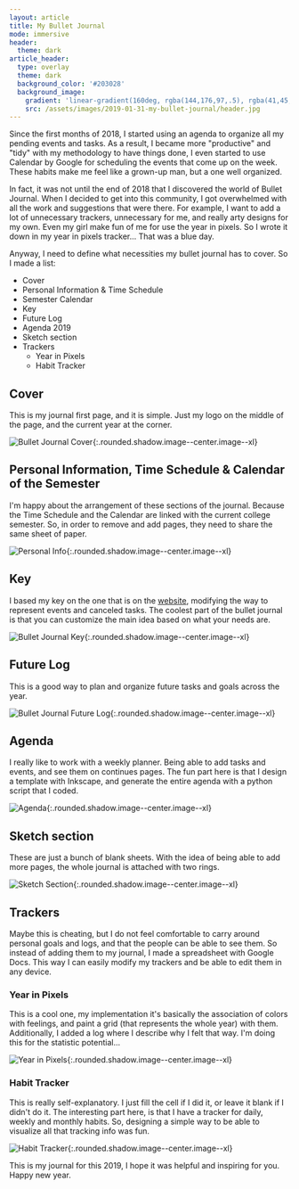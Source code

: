 ```yaml
---
layout: article
title: My Bullet Journal
mode: immersive
header:
  theme: dark
article_header:
  type: overlay
  theme: dark
  background_color: '#203028'
  background_image:
    gradient: 'linear-gradient(160deg, rgba(144,176,97,.5), rgba(41,45,52,.5))'
    src: /assets/images/2019-01-31-my-bullet-journal/header.jpg
---
```


Since the first months of 2018, I started using an agenda to organize all my pending events and tasks. As a result, I became more "productive" and "tidy" with my methodology to have things done, I even started to use Calendar by Google for scheduling the events that come up on the week. These habits make me feel like a grown-up man, but a one well organized.

In fact, it was not until the end of 2018  that I discovered the world of Bullet Journal. When I decided to get into this community, I got overwhelmed with all the work and suggestions that were there. For example, I want to add a lot of unnecessary trackers, unnecessary for me, and really arty designs for my own. Even my girl make fun of me for use the year in pixels. So I wrote it down in my year in pixels tracker... That was a blue day.

Anyway, I need to define what necessities my bullet journal has to cover. So I made a list:

- Cover
- Personal Information & Time Schedule
- Semester Calendar
- Key
- Future Log
- Agenda 2019
- Sketch section
- Trackers
    - Year in Pixels
    - Habit Tracker

## Cover
This is my journal first page, and it is simple. Just my logo on the middle of the page, and the current year at the corner.

![Bullet Journal Cover][journal_cover]{:.rounded.shadow.image--center.image--xl}

## Personal Information, Time Schedule & Calendar of the Semester
I'm happy about the arrangement of these sections of the journal. Because the Time Schedule and the Calendar are linked with the current college semester. So, in order to remove and add pages, they need to share the same sheet of paper.

![Personal Info][personal_info]{:.rounded.shadow.image--center.image--xl}

## Key
I based my key on the one that is on the [website][1], modifying the way to represent events and canceled tasks. The coolest part of the bullet journal is that you can customize the main idea based on what your needs are.

![Bullet Journal Key][key]{:.rounded.shadow.image--center.image--xl}

## Future Log
This is a good way to plan and organize future tasks and goals across the year.

![Bullet Journal Future Log][future_log]{:.rounded.shadow.image--center.image--xl}

## Agenda
I really like to work with a weekly planner. Being able to add tasks and events, and see them on continues pages.
The fun part here is that I design a template with Inkscape, and generate the entire agenda with a python script that I coded.

![Agenda][agenda]{:.rounded.shadow.image--center.image--xl}

## Sketch section
These are just a bunch of blank sheets. With the idea of being able to add more pages, the whole journal is attached with two rings.

![Sketch Section][sketch]{:.rounded.shadow.image--center.image--xl}

## Trackers
Maybe this is cheating, but I do not feel comfortable to carry around personal goals and logs, and that the people can be able to see them. So instead of adding them to my journal, I made a spreadsheet with Google Docs. This way I can easily modify my trackers and be able to edit them in any device.

### Year in Pixels
This is a cool one, my implementation it's basically the association of colors with feelings, and paint a grid (that represents the whole year) with them. Additionally, I added a log where I describe why I felt that way.
I'm doing this for the statistic potential...

![Year in Pixels][year_pixels]{:.rounded.shadow.image--center.image--xl}

### Habit Tracker
This is really self-explanatory. I just fill the cell if I did it, or leave it blank if I didn't do it.
The interesting part here, is that I have a tracker for daily, weekly and monthly habits. So, designing a simple way to be able to visualize all that tracking info was fun.

![Habit Tracker][habit]{:.rounded.shadow.image--center.image--xl}

This is my journal for this 2019, I hope it was helpful and inspiring for you. Happy new year.

[1]: (https://bulletjournal.com/)
[journal_cover]: /assets/images/2019-01-31-my-bullet-journal/cover.jpg
[personal_info]: /assets/images/2019-01-31-my-bullet-journal/personal_info.jpg
[key]: /assets/images/2019-01-31-my-bullet-journal/key.jpg
[future_log]: /assets/images/2019-01-31-my-bullet-journal/future_log.jpg
[agenda]: /assets/images/2019-01-31-my-bullet-journal/agenda.jpg
[sketch]: /assets/images/2019-01-31-my-bullet-journal/skecth.jpg
[year_pixels]: /assets/images/2019-01-31-my-bullet-journal/year_pixels.PNG
[habit]: /assets/images/2019-01-31-my-bullet-journal/habit_tracker.PNG

